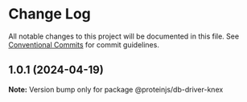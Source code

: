 # Change Log

All notable changes to this project will be documented in this file.
See [Conventional Commits](https://conventionalcommits.org) for commit guidelines.

## 1.0.1 (2024-04-19)

**Note:** Version bump only for package @proteinjs/db-driver-knex
